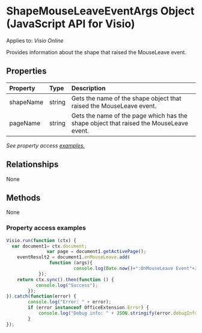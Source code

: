 # ShapeMouseLeaveEventArgs Object (JavaScript API for Visio)

Applies to: _Visio Online_

Provides information about the shape that raised the MouseLeave event.

## Properties

| Property	   | Type	|Description
|:---------------|:--------|:----------|
|shapeName|string|Gets the name of the shape object that raised the MouseLeave event.|
|pageName|string|Gets the name of the page which has the shape object that raised the MouseLeave event.|

_See property access [examples.](#property-access-examples)_

## Relationships
None

## Methods
None

### Property access examples
```js
Visio.run(function (ctx) { 
  var document1= ctx.document;
               var page = document1.getActivePage();
	eventResult2 = document1.onMouseLeave.add(
				function (args){			
		                 console.log(Date.now()+":OnMouseLeave Event"+JSON.stringify(args));
			});
	return ctx.sync().then(function () {
		   console.log("Success");
		});
}).catch(function(error) {
		console.log("Error: " + error);
		if (error instanceof OfficeExtension.Error) {
			console.log("Debug info: " + JSON.stringify(error.debugInfo));
		}
});
```